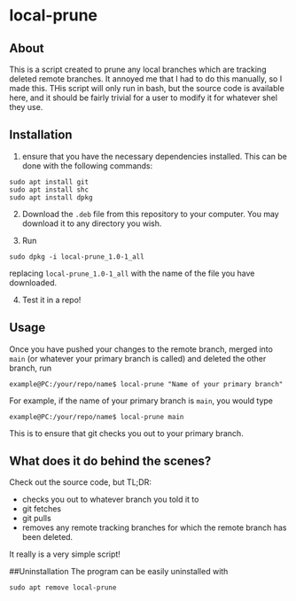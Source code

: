# local-prune

## About
This is a script created to prune any local branches which are tracking deleted remote branches. It annoyed me that I had to do this manually, so I made this. THis script will only run in bash, but the source code is available here, and it should be fairly trivial for a user to modify it for whatever shel they use.

## Installation
1. ensure that you have the necessary dependencies installed. This can be done with the following commands:
```
sudo apt install git
sudo apt install shc
sudo apt install dpkg
```

2. Download the `.deb` file from this repository to your computer. You may download it to any directory you wish.

3. Run
```
sudo dpkg -i local-prune_1.0-1_all
```
replacing `local-prune_1.0-1_all` with the name of the file you have downloaded.

4. Test it in a repo!

## Usage
Once you have pushed your changes to the remote branch, merged into `main` (or whatever your primary branch is called) and deleted the other branch, run
```
example@PC:/your/repo/name$ local-prune "Name of your primary branch"
```
For example, if the name of your primary branch is `main`, you would type
```
example@PC:/your/repo/name$ local-prune main
```
This is to ensure that git checks you out to your primary branch.

## What does it do behind the scenes?
Check out the source code, but TL;DR:
- checks you out to whatever branch you told it to
- git fetches
- git pulls
- removes any remote tracking branches for which the remote branch has been deleted.

It really is a very simple script!

##Uninstallation
The program can be easily uninstalled with
```
sudo apt remove local-prune
```
